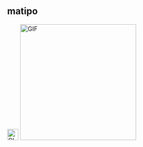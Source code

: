 <h2>matipo</h2><img height="26px" alt="GIF" src="https://media1.giphy.com/media/pswcjOmDj4pIkUqikF/giphy.gif?cid=6c09b952r8xjbz3vfxgjt73gsurssvbpzag9t81vsyb9nhf7&ep=v1_gifs_search&rid=giphy.gif&ct=g"/>

<img  height="270px" alt="GIF" src="https://i.redd.it/w5asdvzn9dy51.gif" />



